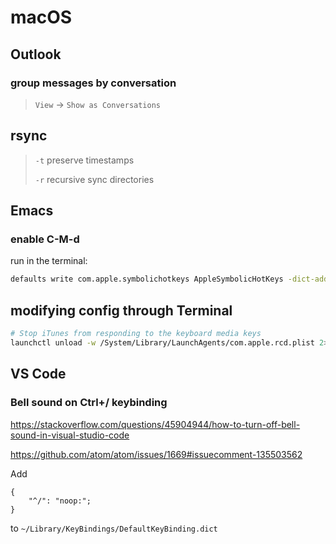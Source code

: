 # macOS

## Outlook

### group messages by conversation

> `View` -> `Show as Conversations`

## rsync

> `-t` preserve timestamps
>
> `-r` recursive sync directories

## Emacs

### enable C-M-d

run in the terminal:

```zsh
defaults write com.apple.symbolichotkeys AppleSymbolicHotKeys -dict-add 70 '<dict><key>enabled</key><false/></dict>'
```

## modifying config through Terminal

```zsh
# Stop iTunes from responding to the keyboard media keys
launchctl unload -w /System/Library/LaunchAgents/com.apple.rcd.plist 2> /dev/null
```

## VS Code

### Bell sound on Ctrl+/ keybinding

<https://stackoverflow.com/questions/45904944/how-to-turn-off-bell-sound-in-visual-studio-code>

<https://github.com/atom/atom/issues/1669#issuecomment-135503562>

Add

```text
{
    "^/": "noop:";
}
```

to `~/Library/KeyBindings/DefaultKeyBinding.dict`
